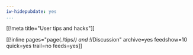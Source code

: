 ```yaml
---
iw-hidepubdate: yes
...
```


[[!meta title="User tips and hacks"]]

[[!inline pages="page(./tips/*) and !*/Discussion" archive=yes
feedshow=10 quick=yes trail=no feeds=yes]]

